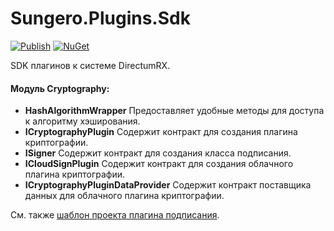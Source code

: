 # Sungero.Plugins.Sdk

[![Publish](https://github.com/DirectumCompany/Sungero.Plugins.Sdk/actions/workflows/release.yml/badge.svg)](https://github.com/DirectumCompany/Sungero.Plugins.Sdk/actions/workflows/release.yml)
[![NuGet](https://img.shields.io/nuget/v/sungero.plugins.sdk.svg)](https://www.nuget.org/packages/Sungero.Plugins.Sdk/)

SDK плагинов к системе DirectumRX.

#### Модуль **Cryptography**:
* **HashAlgorithmWrapper** Предоставляет удобные методы для доступа к алгоритму хэширования.
* **ICryptographyPlugin** Содержит контракт для создания плагина криптографии.
* **ISigner** Содержит контракт для создания класса подписания.
* **ICloudSignPlugin** Содержит контракт для создания облачного плагина криптографии.
* **ICryptographyPluginDataProvider** Содержит контракт поставщика данных для облачного плагина криптографии.

См. также [шаблон проекта плагина подписания](https://github.com/DirectumCompany/Sungero.Plugins.Templates).
